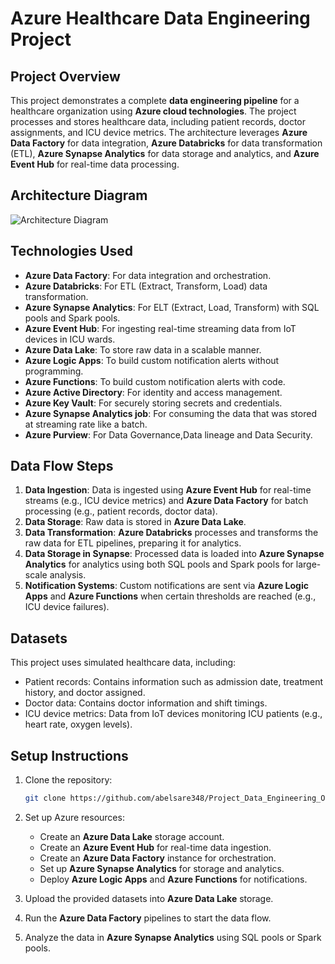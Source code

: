 # Azure Healthcare Data Engineering Project

## Project Overview

This project demonstrates a complete **data engineering pipeline** for a healthcare organization using **Azure cloud technologies**. The project processes and stores healthcare data, including patient records, doctor assignments, and ICU device metrics. The architecture leverages **Azure Data Factory** for data integration, **Azure Databricks** for data transformation (ETL), **Azure Synapse Analytics** for data storage and analytics, and **Azure Event Hub** for real-time data processing.

## Architecture Diagram

![Architecture Diagram](architecture_diagram.png)

## Technologies Used

- **Azure Data Factory**: For data integration and orchestration.
- **Azure Databricks**: For ETL (Extract, Transform, Load) data transformation.
- **Azure Synapse Analytics**: For ELT (Extract, Load, Transform) with SQL pools and Spark pools.
- **Azure Event Hub**: For ingesting real-time streaming data from IoT devices in ICU wards.
- **Azure Data Lake**: To store raw data in a scalable manner.
- **Azure Logic Apps**: To build custom notification alerts without programming.
- **Azure Functions**: To build custom notification alerts with code.
- **Azure Active Directory**: For identity and access management.
- **Azure Key Vault**: For securely storing secrets and credentials.
- **Azure Synapse Analytics job**: For consuming the data that was stored at streaming rate like a batch.
- **Azure Purview**: For Data Governance,Data lineage and Data Security.

## Data Flow Steps

1. **Data Ingestion**: Data is ingested using **Azure Event Hub** for real-time streams (e.g., ICU device metrics) and **Azure Data Factory** for batch processing (e.g., patient records, doctor data).
2. **Data Storage**: Raw data is stored in **Azure Data Lake**.
3. **Data Transformation**: **Azure Databricks** processes and transforms the raw data for ETL pipelines, preparing it for analytics.
4. **Data Storage in Synapse**: Processed data is loaded into **Azure Synapse Analytics** for analytics using both SQL pools and Spark pools for large-scale analysis.
5. **Notification Systems**: Custom notifications are sent via **Azure Logic Apps** and **Azure Functions** when certain thresholds are reached (e.g., ICU device failures).

## Datasets

This project uses simulated healthcare data, including:
- Patient records: Contains information such as admission date, treatment history, and doctor assigned.
- Doctor data: Contains doctor information and shift timings.
- ICU device metrics: Data from IoT devices monitoring ICU patients (e.g., heart rate, oxygen levels).

## Setup Instructions

1. Clone the repository:
    ```bash
    git clone https://github.com/abelsare348/Project_Data_Engineering_On_Azure.git
    ```

2. Set up Azure resources:
   - Create an **Azure Data Lake** storage account.
   - Create an **Azure Event Hub** for real-time data ingestion.
   - Create an **Azure Data Factory** instance for orchestration.
   - Set up **Azure Synapse Analytics** for storage and analytics.
   - Deploy **Azure Logic Apps** and **Azure Functions** for notifications.

3. Upload the provided datasets into **Azure Data Lake** storage.

4. Run the **Azure Data Factory** pipelines to start the data flow.

5. Analyze the data in **Azure Synapse Analytics** using SQL pools or Spark pools.

